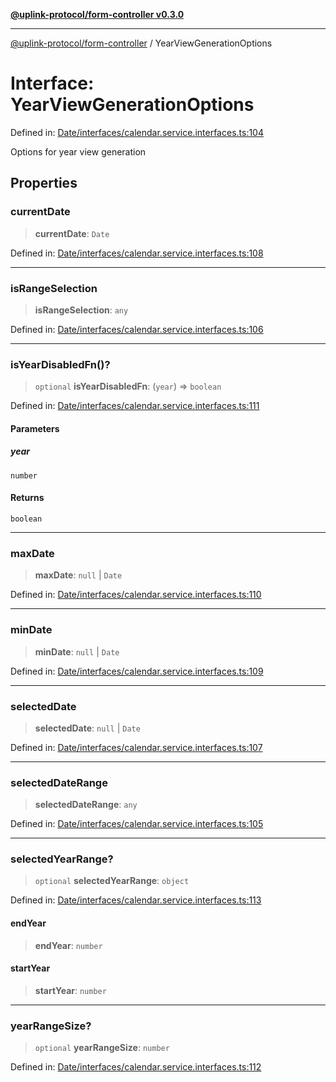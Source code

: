 [**@uplink-protocol/form-controller v0.3.0**](../README.md)

***

[@uplink-protocol/form-controller](../globals.md) / YearViewGenerationOptions

# Interface: YearViewGenerationOptions

Defined in: [Date/interfaces/calendar.service.interfaces.ts:104](https://github.com/jmkcoder/uplink-protocol-calendar/blob/c7c94af75a3a7e438811c9ee3008f982792d2fb8/src/Date/interfaces/calendar.service.interfaces.ts#L104)

Options for year view generation

## Properties

### currentDate

> **currentDate**: `Date`

Defined in: [Date/interfaces/calendar.service.interfaces.ts:108](https://github.com/jmkcoder/uplink-protocol-calendar/blob/c7c94af75a3a7e438811c9ee3008f982792d2fb8/src/Date/interfaces/calendar.service.interfaces.ts#L108)

***

### isRangeSelection

> **isRangeSelection**: `any`

Defined in: [Date/interfaces/calendar.service.interfaces.ts:106](https://github.com/jmkcoder/uplink-protocol-calendar/blob/c7c94af75a3a7e438811c9ee3008f982792d2fb8/src/Date/interfaces/calendar.service.interfaces.ts#L106)

***

### isYearDisabledFn()?

> `optional` **isYearDisabledFn**: (`year`) => `boolean`

Defined in: [Date/interfaces/calendar.service.interfaces.ts:111](https://github.com/jmkcoder/uplink-protocol-calendar/blob/c7c94af75a3a7e438811c9ee3008f982792d2fb8/src/Date/interfaces/calendar.service.interfaces.ts#L111)

#### Parameters

##### year

`number`

#### Returns

`boolean`

***

### maxDate

> **maxDate**: `null` \| `Date`

Defined in: [Date/interfaces/calendar.service.interfaces.ts:110](https://github.com/jmkcoder/uplink-protocol-calendar/blob/c7c94af75a3a7e438811c9ee3008f982792d2fb8/src/Date/interfaces/calendar.service.interfaces.ts#L110)

***

### minDate

> **minDate**: `null` \| `Date`

Defined in: [Date/interfaces/calendar.service.interfaces.ts:109](https://github.com/jmkcoder/uplink-protocol-calendar/blob/c7c94af75a3a7e438811c9ee3008f982792d2fb8/src/Date/interfaces/calendar.service.interfaces.ts#L109)

***

### selectedDate

> **selectedDate**: `null` \| `Date`

Defined in: [Date/interfaces/calendar.service.interfaces.ts:107](https://github.com/jmkcoder/uplink-protocol-calendar/blob/c7c94af75a3a7e438811c9ee3008f982792d2fb8/src/Date/interfaces/calendar.service.interfaces.ts#L107)

***

### selectedDateRange

> **selectedDateRange**: `any`

Defined in: [Date/interfaces/calendar.service.interfaces.ts:105](https://github.com/jmkcoder/uplink-protocol-calendar/blob/c7c94af75a3a7e438811c9ee3008f982792d2fb8/src/Date/interfaces/calendar.service.interfaces.ts#L105)

***

### selectedYearRange?

> `optional` **selectedYearRange**: `object`

Defined in: [Date/interfaces/calendar.service.interfaces.ts:113](https://github.com/jmkcoder/uplink-protocol-calendar/blob/c7c94af75a3a7e438811c9ee3008f982792d2fb8/src/Date/interfaces/calendar.service.interfaces.ts#L113)

#### endYear

> **endYear**: `number`

#### startYear

> **startYear**: `number`

***

### yearRangeSize?

> `optional` **yearRangeSize**: `number`

Defined in: [Date/interfaces/calendar.service.interfaces.ts:112](https://github.com/jmkcoder/uplink-protocol-calendar/blob/c7c94af75a3a7e438811c9ee3008f982792d2fb8/src/Date/interfaces/calendar.service.interfaces.ts#L112)
